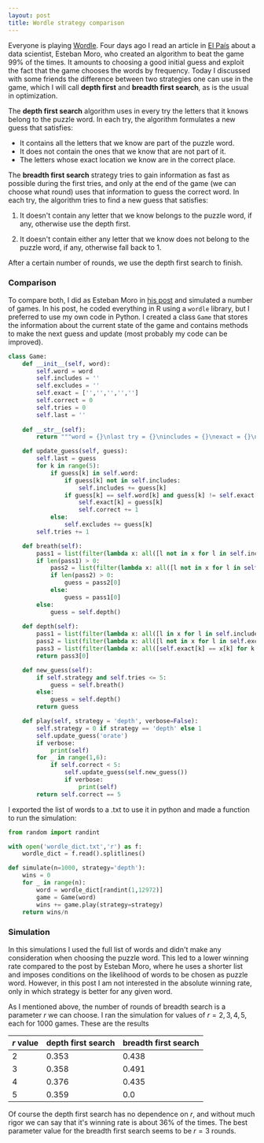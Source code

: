 ```yaml
---
layout: post
title: Wordle strategy comparison
---
```


Everyone is playing [Wordle](https://www.powerlanguage.co.uk/wordle/). Four days ago I read an article in [El País](https://english.elpais.com/science-tech/2022-01-14/a-spanish-data-scientists-strategy-to-win-99-of-the-time-at-wordle.html) about a data scientist, Esteban Moro, who created an algorithm to beat the game 99% of the times. It amounts to choosing a good initial guess and exploit the fact that the game chooses the words by frequency. Today I discussed with some friends the difference between two strategies one can use in the game, which I will call **depth first** and **breadth first search**, as is the usual in optimization.

The **depth first search** algorithm uses in every try the letters that it knows belong to the puzzle word. In each try, the algorithm formulates a new guess that satisfies:

- It contains all the letters that we know are part of the puzzle word.
- It does not contain the ones that we know that are not part of it.
- The letters whose exact location we know are in the correct place.

The **breadth first search** strategy tries to gain information as fast as possible during the first tries, and only at the end of the game (we can choose what round) uses that information to guess the correct word. In each try, the algorithm tries to find a new guess that satisfies:

1. It doesn't contain any letter that we know belongs to the puzzle word, if any, otherwise use the depth first.

2. It doesn't contain either any letter that we know does not belong to the puzzle word, if any, otherwise fall back to 1.

After a certain number of rounds, we use the depth first search to finish.

### Comparison

To compare both, I did as Esteban Moro in [his post](http://estebanmoro.org/post/2022-01-10-wordle/) and simulated a number of games. In his post, he coded everything in R using a `wordle` library, but I preferred to use my own code in Python. I created a class `Game` that stores the information about the current state of the game and contains methods to make the next guess and update (most probably my code can be improved).

```python
class Game:
    def __init__(self, word):
        self.word = word
        self.includes = ''
        self.excludes = ''
        self.exact = ['','','','','']
        self.correct = 0
        self.tries = 0
        self.last = ''
    
    def __str__(self):
        return """word = {}\nlast try = {}\nincludes = {}\nexact = {}\ntries = {}\n""".format(self.word, self.last, self.includes, '-'.join(self.exact), self.tries)

    def update_guess(self, guess):
        self.last = guess
        for k in range(5):
            if guess[k] in self.word:
                if guess[k] not in self.includes:
                    self.includes += guess[k]
                if guess[k] == self.word[k] and guess[k] != self.exact[k]:
                    self.exact[k] = guess[k]
                    self.correct += 1
            else:
                self.excludes += guess[k]
        self.tries += 1

    def breath(self):
        pass1 = list(filter(lambda x: all([l not in x for l in self.includes]), wordle_dict))
        if len(pass1) > 0:
            pass2 = list(filter(lambda x: all([l not in x for l in self.excludes]), pass1))
            if len(pass2) > 0:
                guess = pass2[0]
            else:
                guess = pass1[0]
        else:
            guess = self.depth()
    
    def depth(self):
        pass1 = list(filter(lambda x: all([l in x for l in self.includes]), wordle_dict))
        pass2 = list(filter(lambda x: all([l not in x for l in self.excludes]), pass1))
        pass3 = list(filter(lambda x: all([self.exact[k] == x[k] for k in range(5) if len(self.exact[k]) > 0]), pass2))
        return pass3[0]

    def new_guess(self):
        if self.strategy and self.tries <= 5:
            guess = self.breath()                
        else:
            guess = self.depth()
        return guess

    def play(self, strategy = 'depth', verbose=False):
        self.strategy = 0 if strategy == 'depth' else 1
        self.update_guess('orate')
        if verbose:
            print(self)
        for _ in range(1,6):
            if self.correct < 5:
                self.update_guess(self.new_guess())
                if verbose:
                    print(self)
        return self.correct == 5
```

I exported the list of words to a .txt to use it in python and made a function to run the simulation:

```python
from random import randint

with open('wordle_dict.txt','r') as f:
    wordle_dict = f.read().splitlines()

def simulate(n=1000, strategy='depth'):
    wins = 0
    for _ in range(n):
        word = wordle_dict[randint(1,12972)]
        game = Game(word)
        wins += game.play(strategy=strategy)
    return wins/n
```

### Simulation

In this simulations I used the full list of words and didn't make any consideration when choosing the puzzle word. This led to a lower winning rate compared to the post by Esteban Moro, where he uses a shorter list and imposes conditions on the likelihood of words to be chosen as puzzle word. However, in this post I am not interested in the absolute winning rate, only in which strategy is better for any given word.

As I mentioned above, the number of rounds of breadth search is a parameter $r$ we can choose. I ran the simulation for values of $r = 2,3,4, 5$, each for 1000 games. These are the results

| $r$ value | depth first search | breadth first search |
| --------- | ------------------ | -------------------- |
| 2         | 0.353              | 0.438                |
| 3         | 0.358              | 0.491                |
| 4         | 0.376              | 0.435                |
| 5         | 0.359              | 0.0                  |

Of course the depth first search has no dependence on $r$, and without much rigor we can say that it's winning rate is about 36% of the times. The best parameter value for the breadth first search seems to be $r=3$ rounds.